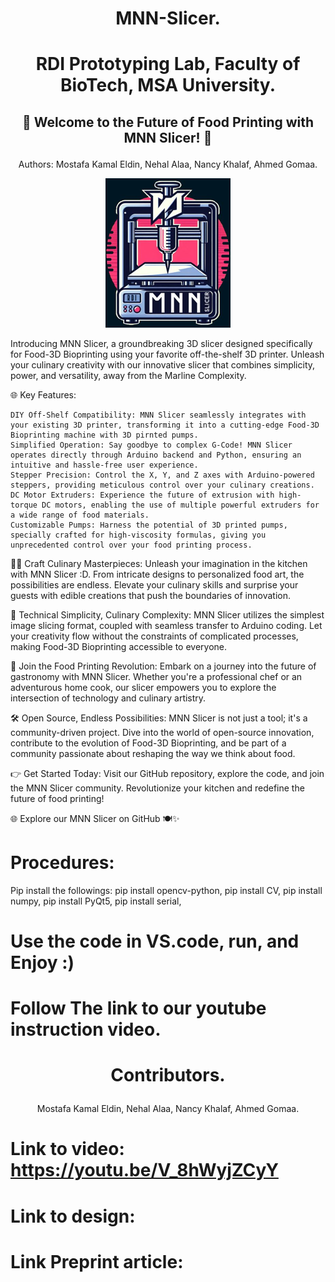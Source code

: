 #  <p align="center"> MNN-Slicer. </p>
#  <p align="center"> RDI Prototyping Lab, Faculty of BioTech, MSA University. </p>
## <p align="center"> 🍲 Welcome to the Future of Food Printing with MNN Slicer! 🚀 </p>
<p align="center"> Authors: Mostafa Kamal Eldin, Nehal Alaa, Nancy Khalaf, Ahmed Gomaa. </p>

<p align="center">
<img src="LOGO.png">
</p>
Introducing MNN Slicer, a groundbreaking 3D slicer designed specifically for Food-3D Bioprinting using your favorite off-the-shelf 3D printer. Unleash your culinary creativity with our innovative slicer that combines simplicity, power, and versatility, away from the Marline Complexity.

🌐 Key Features:

    DIY Off-Shelf Compatibility: MNN Slicer seamlessly integrates with your existing 3D printer, transforming it into a cutting-edge Food-3D Bioprinting machine with 3D pirnted pumps.
    Simplified Operation: Say goodbye to complex G-Code! MNN Slicer operates directly through Arduino backend and Python, ensuring an intuitive and hassle-free user experience.
    Stepper Precision: Control the X, Y, and Z axes with Arduino-powered steppers, providing meticulous control over your culinary creations.
    DC Motor Extruders: Experience the future of extrusion with high-torque DC motors, enabling the use of multiple powerful extruders for a wide range of food materials.
    Customizable Pumps: Harness the potential of 3D printed pumps, specially crafted for high-viscosity formulas, giving you unprecedented control over your food printing process.

👩‍🍳 Craft Culinary Masterpieces:
Unleash your imagination in the kitchen with MNN Slicer :D. From intricate designs to personalized food art, the possibilities are endless. Elevate your culinary skills and surprise your guests with edible creations that push the boundaries of innovation.

🔧 Technical Simplicity, Culinary Complexity:
MNN Slicer utilizes the simplest image slicing format, coupled with seamless transfer to Arduino coding. Let your creativity flow without the constraints of complicated processes, making Food-3D Bioprinting accessible to everyone.

🚀 Join the Food Printing Revolution:
Embark on a journey into the future of gastronomy with MNN Slicer. Whether you're a professional chef or an adventurous home cook, our slicer empowers you to explore the intersection of technology and culinary artistry.

🛠️ Open Source, Endless Possibilities:
MNN Slicer is not just a tool; it's a community-driven project. Dive into the world of open-source innovation, contribute to the evolution of Food-3D Bioprinting, and be part of a community passionate about reshaping the way we think about food.

👉 Get Started Today:
Visit our GitHub repository, explore the code, and join the MNN Slicer community. Revolutionize your kitchen and redefine the future of food printing!

🌐 Explore our MNN Slicer on GitHub 🍽️✨


# Procedures:
Pip install the followings:
pip install opencv-python, 
pip install CV,
pip install numpy,
pip install PyQt5,
pip install serial,

# Use the code in VS.code, run, and Enjoy :)
# Follow The link to our youtube instruction video.
#  <p align="center"> Contributors. </p>
<p align="center"> Mostafa Kamal Eldin, Nehal Alaa, Nancy Khalaf, Ahmed Gomaa. </p>

# Link to video: https://youtu.be/V_8hWyjZCyY
# Link to design:
# Link Preprint article: 

